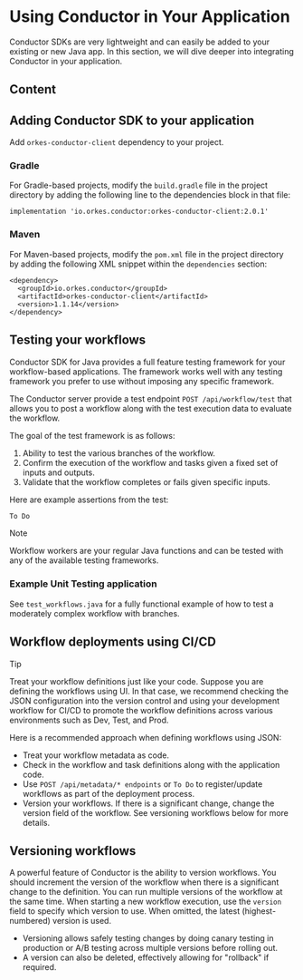 # Using Conductor in Your Application

Conductor SDKs are very lightweight and can easily be added to your existing or new Java app. In this section, we will dive deeper into integrating Conductor in your application.

## Content

<!-- START doctoc generated TOC please keep comment here to allow auto update -->
<!-- DON'T EDIT THIS SECTION, INSTEAD RE-RUN doctoc TO UPDATE -->
<!-- END doctoc generated TOC please keep comment here to allow auto update -->

## Adding Conductor SDK to your application

Add `orkes-conductor-client` dependency to your project.

### Gradle

For Gradle-based projects, modify the `build.gradle` file in the project directory by adding the following line to the dependencies block in that file:

```
implementation 'io.orkes.conductor:orkes-conductor-client:2.0.1'
```

### Maven

For Maven-based projects, modify the `pom.xml` file in the project directory by adding the following XML snippet within the `dependencies` section:

```
<dependency>
  <groupId>io.orkes.conductor</groupId>
  <artifactId>orkes-conductor-client</artifactId>
  <version>1.1.14</version>
</dependency>
```

## Testing your workflows

Conductor SDK for Java provides a full feature testing framework for your workflow-based applications. The framework works well with any testing framework you prefer to use without imposing any specific framework.

The Conductor server provide a test endpoint `POST /api/workflow/test` that allows you to post a workflow along with the test execution data to evaluate the workflow.

The goal of the test framework is as follows:

1. Ability to test the various branches of the workflow.
2. Confirm the execution of the workflow and tasks given a fixed set of inputs and outputs.
3. Validate that the workflow completes or fails given specific inputs.

Here are example assertions from the test:

```java
To Do
```

>[!note]
>Workflow workers are your regular Java functions and can be tested with any of the available testing frameworks.

### Example Unit Testing application

See `test_workflows.java` for a fully functional example of how to test a moderately complex workflow with branches.

## Workflow deployments using CI/CD

>[!tip]
>Treat your workflow definitions just like your code. Suppose you are defining the workflows using UI. In that case, we recommend checking the JSON configuration into the version control and using your development workflow for CI/CD to promote the workflow definitions across various environments such as Dev, Test, and Prod.

Here is a recommended approach when defining workflows using JSON:

- Treat your workflow metadata as code.
- Check in the workflow and task definitions along with the application code.
- Use `POST /api/metadata/* endpoints` or `To Do` to register/update workflows as part of the deployment process.
- Version your workflows. If there is a significant change, change the version field of the workflow. See versioning workflows below for more details.

## Versioning workflows

A powerful feature of Conductor is the ability to version workflows. You should increment the version of the workflow when there is a significant change to the definition. You can run multiple versions of the workflow at the same time. When starting a new workflow execution, use the `version` field to specify which version to use. When omitted, the latest (highest-numbered) version is used.

- Versioning allows safely testing changes by doing canary testing in production or A/B testing across multiple versions before rolling out.
- A version can also be deleted, effectively allowing for "rollback" if required.